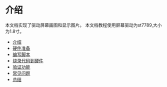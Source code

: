 # 介绍

本文档实现了驱动屏幕画图和显示图片。
本文档教程使用屏幕驱动为st7789,大小为1.8寸。

- [介绍](index.md)
- [硬件准备](01.md)
- [编写脚本](02.md)
- [烧录代码到硬件](03.md)
- [验证功能](04.md)
- [常见问题](faq.md)
- [总结](summary.md)
